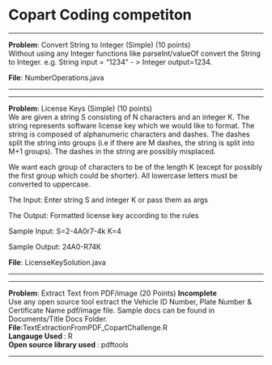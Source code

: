 # Copart Coding competiton

<hr>

<b>Problem</b>: Convert String to Integer (Simple) (10 points) <br>
Without using any Integer functions like parseInt/valueOf convert the String to Integer. e.g. String input = “1234” - > Integer output=1234.

<b>File</b>: NumberOperations.java

<hr>


<hr>

<b>Problem</b>: License Keys (Simple) (10 points)<br>
We are given a string S consisting of N characters and an integer K. The string represents software license key which we would like to format. The string is composed of alphanumeric characters and dashes. The dashes split the string into groups (i.e if there are M dashes, the string is split into M+1 groups). The dashes in the string are possibly misplaced.

We want each group of characters to be of the length K (except for possibly the first group which could be shorter). All lowercase letters must be converted to uppercase.

The Input: Enter string S and integer K or pass them as args

The Output: Formatted license key according to the rules

Sample Input: S=2-4A0r7-4k K=4

Sample Output: 24A0-R74K

<b>File</b>: LicenseKeySolution.java

<hr>

<hr>
<b>Problem</b>: Extract Text from PDF/image (20 Points) <b>Incomplete</b><br>
Use any open source tool extract the Vehicle ID Number, Plate Number & Certificate Name pdf/image file. Sample docs can be found in Documents/Title Docs Folder.

<br>
<b>File</b>:TextExtractionFromPDF_CopartChallenge.R <br>
<b>Langauge Used </b>: R<br>
<b>Open source library used </b>: pdftools

<hr>








